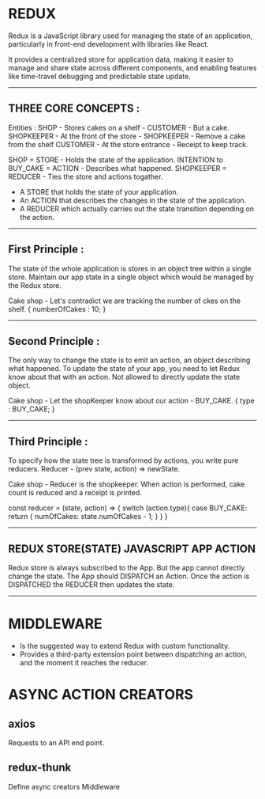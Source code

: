 # REDUX

Redux is a JavaScript library used for managing the state of an application, particularly in front-end development with libraries like React. 

It provides a centralized store for application data, making it easier to manage and share state across different components, and enabling features like time-travel debugging and predictable state update.

---

## THREE CORE CONCEPTS :

Entities :
SHOP         -  Stores cakes on a shelf              -   CUSTOMER - But a cake.
SHOPKEEPER   -  At the front of the store            -   SHOPKEEPER - Remove a cake from the shelf
CUSTOMER     -  At the store entrance                -   Receipt to keep track.

SHOP                    =   STORE   - Holds the state of the application.
INTENTION to BUY_CAKE   =   ACTION  - Describes what happened.
SHOPKEEPER              =   REDUCER - Ties the store and actions togather.

- A STORE that holds the state of your application.
- An ACTION that describes the changes in the state of the application.
- A REDUCER which actually carries out the state transition depending on the action.

---

## First Principle :
The state of the whole application is stores in an object tree within a single store.
Maintain our app state in a single object which would be managed by the Redux store.

Cake shop -
Let's contradict we are tracking the number of ckes on the shelf.
{
    numberOfCakes : 10;
}

---

## Second Principle :
The only way to change the state is to emit an action, an object describing what happened.
To update the state of your app, you need to let Redux know about that with an action.
Not allowed to directly update the state object.

Cake shop - 
Let the shopKeeper know about our action - BUY_CAKE.
{
    type : BUY_CAKE;
}

---

## Third Principle :
To specify how the state tree is transformed by actions, you write pure reducers.
Reducer - (prev state, action) => newState.

Cake shop - 
Reducer is the shopkeeper. 
When action is performed, cake count is reduced and a receipt is printed.

const reducer = (state, action) => {
    switch (action.type){
        case BUY_CAKE: return {
            numOfCakes: state.numOfCakes - 1;
        }
    }
}

---

## REDUX STORE(STATE)  JAVASCRIPT APP  ACTION

Redux store is always subscribed to the App.
But the app cannot directly change the state.
The App should DISPATCH an Action.
Once the action is DISPATCHED the REDUCER then updates the state.

---

# MIDDLEWARE

- Is the suggested way to extend Redux with custom functionality.
- Provides a third-party extension point between dispatching an action, and the moment it reaches the reducer.

# ASYNC ACTION CREATORS

## axios
Requests to an API end point.

## redux-thunk
Define async creators
Middleware